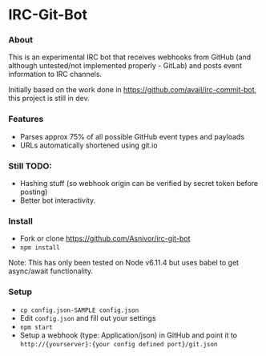 # IRC-Git-Bot

### About

This is an experimental IRC bot that receives webhooks from GitHub (and although untested/not implemented properly - GitLab) and posts event information to IRC channels.

Initially based on the work done in https://github.com/avail/irc-commit-bot, this project is still in dev.

### Features

* Parses approx 75% of all possible GitHub event types and payloads
* URLs automatically shortened using git.io

### Still TODO:

* Hashing stuff (so webhook origin can be verified by secret token before posting)
* Better bot interactivity.

### Install

* Fork or clone https://github.com/Asnivor/irc-git-bot
* `npm install`

Note: This has only been tested on Node v6.11.4 but uses babel to get async/await functionality.


### Setup
* `cp config.json-SAMPLE config.json`
* Edit `config.json` and fill out your settings
* `npm start`
* Setup a webhook (type: Application/json) in GitHub and point it to `http://{yourserver}:{your config defined port}/git.json`

